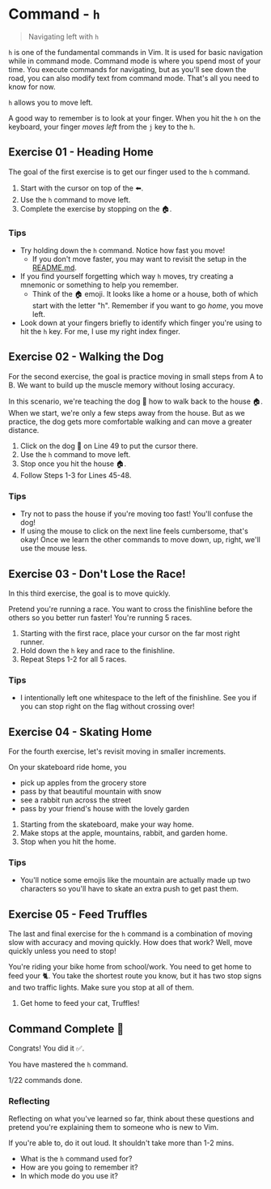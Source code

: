 # Command - `h`

> Navigating left with `h`

`h` is one of the fundamental commands in Vim. It is used for basic navigation while in command mode. Command mode is where you spend most of your time. You execute commands for navigating, but as you'll see down the road, you can also modify text from command mode. That's all you need to know for now.

`h` allows you to move left.

A good way to remember is to look at your finger. When you hit the `h` on the keyboard, your finger *moves left* from the `j` key to the `h`.

## Exercise 01  - Heading Home

The goal of the first exercise is to get our finger used to the `h` command.

1. Start with the cursor on top of the ⬅️.
2. Use the `h` command to move left.
3. Complete the exercise by stopping on the 🏠.

<!-- Text for exercise starts

🏠 Hi hello howdy! Welcome to the first exercise! ⬅️

Text for exercise ends -->

### Tips

- Try holding down the `h` command. Notice how fast you move!
  - If you don't move faster, you may want to revisit the setup in the [README.md](../README.md#prerequisites).
- If you find yourself forgetting which way `h` moves, try creating a mnemonic or something to help you remember.
  - Think of the 🏠 emoji. It looks like a home or a house, both of which start with the letter "h". Remember if you want to go *home*, you move left.
- Look down at your fingers briefly to identify which finger you're using to hit the `h` key. For me, I use my right index finger.

## Exercise 02 - Walking the Dog

For the second exercise, the goal is practice moving in small steps from A to B. We want to build up the muscle memory without losing accuracy.

In this scenario, we're teaching the dog 🐶 how to walk back to the house 🏠. When we start, we're only a few steps away from the house. But as we practice, the dog gets more comfortable walking and can move a greater distance.

1. Click on the dog 🐶 on Line 49 to put the cursor there.
2. Use the `h` command to move left.
3. Stop once you hit the house 🏠.
4. Follow Steps 1-3 for Lines 45-48.

<!-- Text for exercise starts

🏠         🐶
  🏠       🐶
    🏠     🐶
      🏠   🐶
        🏠 🐶

Text for exercise ends -->

### Tips

- Try not to pass the house if you're moving too fast! You'll confuse the dog!
- If using the mouse to click on the next line feels cumbersome, that's okay! Once we learn the other commands to move down, up, right, we'll use the mouse less.

## Exercise 03  - Don't Lose the Race!

In this third exercise, the goal is to move quickly.

Pretend you're running a race. You want to cross the finishline before the others so you better run faster! You're running 5 races.

1. Starting with the first race, place your cursor on the far most right runner.
2. Hold down the `h` key and race to the finishline.
3. Repeat Steps 1-2 for all 5 races.

<!-- Text for exercise starts

 🏁                🏃🏾‍♀️                                    🏃🏿‍♀️
 🏁                🏃🏽‍♀️                            🏃🏿‍♂️
 🏁                🏃🏼‍♂️                                                         🏃🏾‍♂️
 🏁                🏃🏻‍♀ ️             🏃🏽‍♂️
 🏁                🏃🏽‍♂️                     🏃🏻‍♂️

Text for exercise ends -->

### Tips

- I intentionally left one whitespace to the left of the finishline. See you if you can stop right on the flag without crossing over!

## Exercise 04 - Skating Home

For the fourth exercise, let's revisit moving in smaller increments.

On your skateboard ride home, you
- pick up apples from the grocery store
- pass by that beautiful mountain with snow
- see a rabbit run across the street
- pass by your friend's house with the lovely garden

1. Starting from the skateboard, make your way home.
2. Make stops at the apple, mountains, rabbit, and garden home.
3. Stop when you hit the home.

<!-- Text for exercise starts

🏠 🏡 🐇  🏔️ 🍎  🛹

Text for exercise ends -->

### Tips

- You'll notice some emojis like the mountain are actually made up two characters so you'll have to skate an extra push to get past them.

## Exercise 05 - Feed Truffles

The last and final exercise for the `h` command is a combination of moving slow with accuracy and moving quickly. How does that work? Well, move quickly unless you need to stop!

You're riding your bike home from school/work. You need to get home to feed your 🐈.
You take the shortest route you know, but it has two stop signs and two traffic lights.
Make sure you stop at all of them.

1. Get home to feed your cat, Truffles!

<!-- Text for exercise starts

🐈 🏠 🛑     🚦         🚦        🛑                             🚲

Text for exercise ends -->

## Command Complete 🎉

Congrats! You did it ✅.

You have mastered the `h` command.

1/22 commands done.

### Reflecting

Reflecting on what you've learned so far, think about these questions and pretend you're explaining them to someone who is new to Vim.

If you're able to, do it out loud. It shouldn't take more than 1-2 mins.

- What is the `h` command used for?
- How are you going to remember it?
- In which mode do you use it?